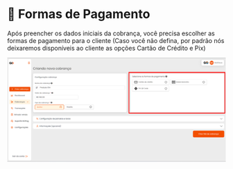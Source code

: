 # 💸 Formas de Pagamento

<p>Após preencher os dados iniciais da cobrança, você precisa escolher as formas de pagamento para o cliente (Caso você não defina, por padrão nós deixaremos disponíveis ao cliente as opções Cartão de Crédito e Pix)</p>

![criar_cobranca_formas_pagamento](/assets/prints/criar_cobranca_formas_pagamento.png)